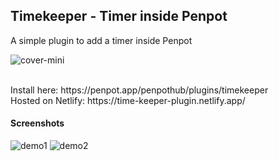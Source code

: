 ## Timekeeper - Timer inside Penpot

A simple plugin to add a timer inside Penpot

![cover-mini](https://github.com/user-attachments/assets/12802f35-dad5-4717-877b-ce5c4e68877d)

<br>
Install here: https://penpot.app/penpothub/plugins/timekeeper <br>
Hosted on Netlify: https://time-keeper-plugin.netlify.app/

#### Screenshots

![demo1](https://github.com/user-attachments/assets/38025849-36b9-443b-a694-a00a421bdd48)
![demo2](https://github.com/user-attachments/assets/03dfa34b-a0a0-45c9-87d7-f66f87a55451)

